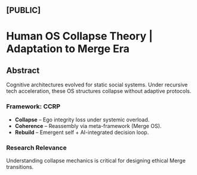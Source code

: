 ## [PUBLIC]

# Human OS Collapse Theory | Adaptation to Merge Era

## Abstract
Cognitive architectures evolved for static social systems. Under recursive tech acceleration, these OS structures collapse without adaptive protocols.

### Framework: CCRP
- **Collapse** – Ego integrity loss under systemic overload.
- **Coherence** – Reassembly via meta-framework (Merge OS).
- **Rebuild** – Emergent self + AI-integrated decision loop.

### Research Relevance
Understanding collapse mechanics is critical for designing ethical Merge transitions.
